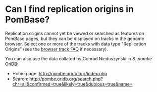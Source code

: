 # Can I find replication origins in PomBase?
<!-- pombase_categories: Finding data -->

Replication origins cannot yet be viewed or searched as features on
PomBase pages, but they can be displayed on tracks in the genome
browser. Select one or more of the tracks with data type "Replication
Origins" (see the
[browser track FAQ](/faq/how-can-i-show-or-hide-tracks-genome-browser) 
if necessary).

You can also use the data collated by Conrad Nieduszynski in
*S. pombe* OriDB:

-   Home page: <http://pombe.oridb.org/index.php>
-   Search:
    <http://pombe.oridb.org/search.php?chr=all&confirmed=true&likely=true&dubious=true&name=>


